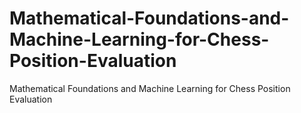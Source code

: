 # Mathematical-Foundations-and-Machine-Learning-for-Chess-Position-Evaluation
Mathematical Foundations and Machine  Learning for Chess Position Evaluation
